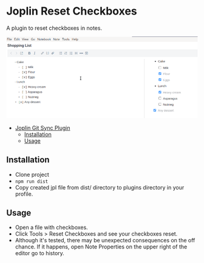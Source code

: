 # Joplin Reset Checkboxes

A plugin to reset checkboxes in notes.

![](reset-checkboxes.gif "Plugin Example Gif")

<!-- TOC -->
* [Joplin Git Sync Plugin](#joplin-git-sync-plugin)
    * [Installation](#installation)
    * [Usage](#usage)
<!-- TOC -->

## Installation
- Clone project
- `npm run dist`
- Copy created jpl file from dist/ directory to plugins directory in your profile.

## Usage
- Open a file with checkboxes.
- Click Tools > Reset Checkboxes and see your checkboxes reset.
- Although it's tested, there may be unexpected consequences on the off chance. If it happens, open Note Properties on
  the upper right of the editor go to history.